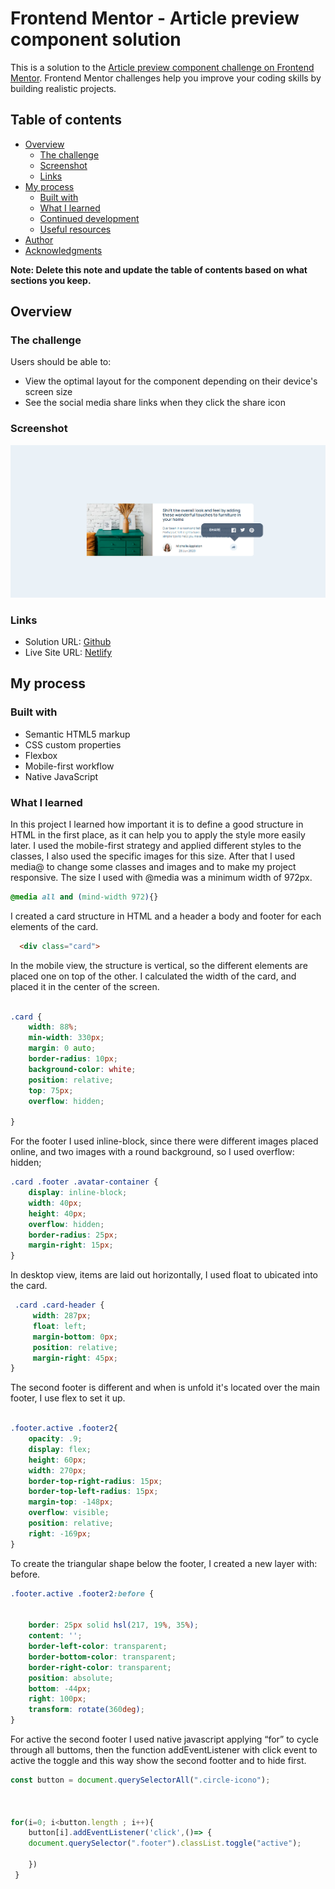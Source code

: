 # Frontend Mentor - Article preview component solution

This is a solution to the [Article preview component challenge on Frontend Mentor](https://www.frontendmentor.io/challenges/article-preview-component-dYBN_pYFT). Frontend Mentor challenges help you improve your coding skills by building realistic projects. 

## Table of contents

- [Overview](#overview)
  - [The challenge](#the-challenge)
  - [Screenshot](#screenshot)
  - [Links](#links)
- [My process](#my-process)
  - [Built with](#built-with)
  - [What I learned](#what-i-learned)
  - [Continued development](#continued-development)
  - [Useful resources](#useful-resources)
- [Author](#author)
- [Acknowledgments](#acknowledgments)

**Note: Delete this note and update the table of contents based on what sections you keep.**

## Overview

### The challenge

Users should be able to:

- View the optimal layout for the component depending on their device's screen size
- See the social media share links when they click the share icon

### Screenshot

![](images/screen-shot.jpg)

### Links

- Solution URL: [Github](fatimalvcruz/article-preview-challenge)
- Live Site URL: [Netlify](https://article-preview-challenge.netlify.app)


## My process

### Built with

- Semantic HTML5 markup
- CSS custom properties
- Flexbox
- Mobile-first workflow
- Native JavaScript


### What I learned

In this project I learned how important it is to define a good structure in HTML in the first place, as it can help you to apply the style more easily later. I used the mobile-first strategy and applied different styles to the classes, I also used the specific images for this size. After that I used media@ to change some classes and images and to make my project responsive. The size I used with @media was a minimum width of 972px.


```css 
@media all and (mind-width 972){}
```
I created a card structure in HTML and a header a body and footer for each elements of the card.

```html
  <div class="card">
```

In the mobile view, the structure is vertical, so the different elements are placed one on top of the other. I calculated the width of the card, and placed it in the center of the screen.
```css

.card {
    width: 88%;
    min-width: 330px;
    margin: 0 auto;
    border-radius: 10px;
    background-color: white;
    position: relative;
    top: 75px;
    overflow: hidden;
   
}
```
For the footer I used inline-block, since there were different images placed online, and two images with a round background, so I used overflow: hidden;

```css
.card .footer .avatar-container {
    display: inline-block;
    width: 40px;
    height: 40px;
    overflow: hidden;
    border-radius: 25px;
    margin-right: 15px;
}
```
In desktop view, items are laid out horizontally, I used float to ubicated into the card. 
```css
 .card .card-header {
     width: 287px;
     float: left;
     margin-bottom: 0px; 
     position: relative; 
     margin-right: 45px;
}
```

The second footer is different and when is unfold it's located over the main footer, I use flex to set it up.

```css

.footer.active .footer2{  
    opacity: .9;
    display: flex;
    height: 60px;
    width: 270px;
    border-top-right-radius: 15px;
    border-top-left-radius: 15px;
    margin-top: -148px;
    overflow: visible;
    position: relative;
    right: -169px;
}
```

To create the triangular shape below the footer, I created a new layer with: before.
```css
.footer.active .footer2:before {

    
    border: 25px solid hsl(217, 19%, 35%);
    content: '';
    border-left-color: transparent;
    border-bottom-color: transparent;
    border-right-color: transparent;
    position: absolute;
    bottom: -44px;
    right: 100px;
    transform: rotate(360deg);
} 
```

For active the second footer I used native javascript  applying “for”  to cycle through all buttoms, then the function addEventListener with click event to active the toggle and this way show the second footter and to hide first.

```js
const button = document.querySelectorAll(".circle-icono");



for(i=0; i<button.length ; i++){
    button[i].addEventListener('click',()=> { 
    document.querySelector(".footer").classList.toggle("active"); 

    })
 }

